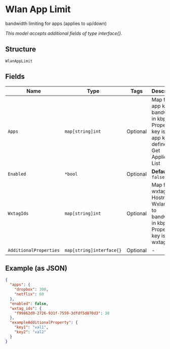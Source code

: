 
# Wlan App Limit

bandwidth limiting for apps (applies to up/down)

*This model accepts additional fields of type interface{}.*

## Structure

`WlanAppLimit`

## Fields

| Name | Type | Tags | Description |
|  --- | --- | --- | --- |
| `Apps` | `map[string]int` | Optional | Map from app key to bandwidth in kbps.<br>Property key is the app key, defined in Get Application List |
| `Enabled` | `*bool` | Optional | **Default**: `false` |
| `WxtagIds` | `map[string]int` | Optional | Map from wxtag_id of Hostname Wxlan Tags to bandwidth in kbps<br>Property key is the wxtag id |
| `AdditionalProperties` | `map[string]interface{}` | Optional | - |

## Example (as JSON)

```json
{
  "apps": {
    "dropbox": 300,
    "netflix": 60
  },
  "enabled": false,
  "wxtag_ids": {
    "f99862d9-2726-931f-7559-3dfdf5d070d3": 30
  },
  "exampleAdditionalProperty": {
    "key1": "val1",
    "key2": "val2"
  }
}
```

